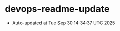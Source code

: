 # devops-readme-update
<!--START_SECTION:activity-->
- Auto-updated at Tue Sep 30 14:34:37 UTC 2025
<!--END_SECTION:activity-->
